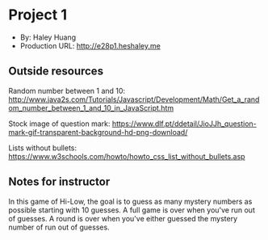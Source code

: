 # Project 1
+ By: Haley Huang
+ Production URL: <http://e28p1.heshaley.me>

## Outside resources
Random number between 1 and 10: http://www.java2s.com/Tutorials/Javascript/Development/Math/Get_a_random_number_between_1_and_10_in_JavaScript.htm

Stock image of question mark: https://www.dlf.pt/ddetail/JioJJh_question-mark-gif-transparent-background-hd-png-download/

Lists without bullets: https://www.w3schools.com/howto/howto_css_list_without_bullets.asp


## Notes for instructor
In this game of Hi-Low, the goal is to guess as many mystery numbers as possible starting with 10 guesses. A full game is over when you've run out of guesses. A round is over when you've either guessed the mystery number of run out of guesses.